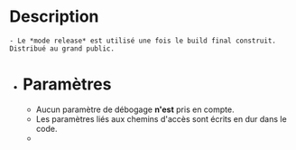 # Description
	- Le *mode release* est utilisé une fois le build final construit. Distribué au grand public.
- # Paramètres
	- Aucun paramètre de débogage **n'est** pris en compte.
	- Les paramètres liés aux chemins d'accès sont écrits en dur dans le code.
	-